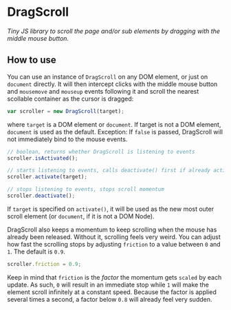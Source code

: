 # DragScroll

*Tiny JS library to scroll the page and/or sub elements by dragging with the middle mouse button.*

## How to use

You can use an instance of `DragScroll` on any DOM element, or just on `document` directly. It will then intercept clicks with the middle mouse button and `mousemove` and `mouseup` events following it and scroll the nearest scollable container as the cursor is dragged:

```js
var scroller = new DragScroll(target);
```

where `target` is a DOM element or `document`. If target is not a DOM element, `document` is used as the default. Exception: If `false` is passed, DragScroll will not immediately bind to the mouse events.

```js
// boolean, returns whether DragScroll is listening to events
scroller.isActivated();

// starts listening to events, calls deactivate() first if already activated to restart
scroller.activate(target);

// stops listening to events, stops scroll momentum
scroller.deactivate();
```

If `target` is specified on `activate()`, it will be used as the new most outer scroll element (or `document`, if it is not a DOM Node).

DragScroll also keeps a momentum to keep scrolling when the mouse has already been released. Without it, scrolling feels very weird. You can adjust how fast the scrolling stops by adjusting `friction` to a value between `0` and `1`. The default is `0.9`.

```js
scroller.friction = 0.9;
```

Keep in mind that `friction` is the *factor* the momentum gets `scaled` by each update. As such, `0` will result in an immediate stop while `1` will make the element scroll infinitely at a constant speed. Because the factor is applied several times a second, a factor below `0.8` will already feel very sudden.
